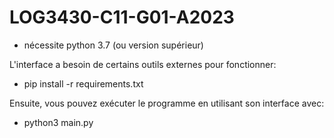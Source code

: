 # LOG3430-C11-G01-A2023

- nécessite python 3.7 (ou version supérieur)

L'interface a besoin de certains outils externes pour fonctionner:
- pip install -r requirements.txt

Ensuite, vous pouvez exécuter le programme en utilisant son interface avec:
- python3 main.py



